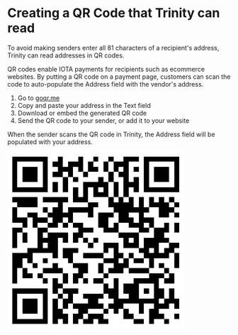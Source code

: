 # Creating a QR Code that Trinity can read

To avoid making senders enter all 81 characters of a recipient's address, Trinity can read addresses in QR codes.

QR codes enable IOTA payments for recipients such as ecommerce websites. By putting a QR code on a payment page, customers can scan the code to auto-populate the Address field with the vendor's address.

1. Go to [goqr.me](http://goqr.me)
2. Copy and paste your address in the Text field
3. Download or embed the generated QR code
4. Send the QR code to your sender, or add it to your website

When the sender scans the QR code in Trinity, the Address field will be populated with your address.

![Example QR code](../qr-code.png)